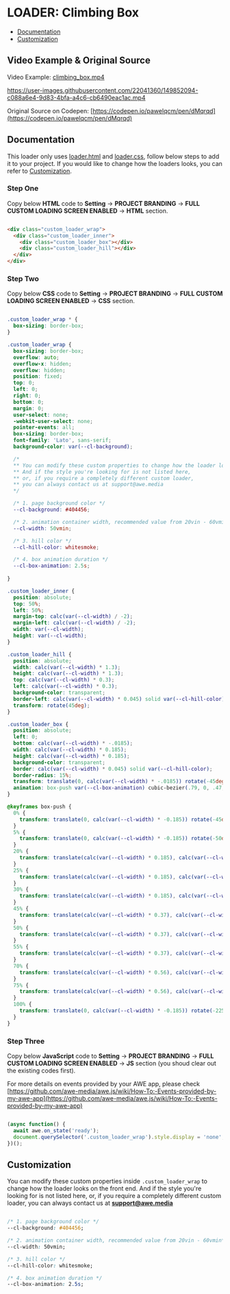 # LOADER: Climbing Box

- [Documentation](#documentation)
- [Customization](#customization)

## Video Example & Original Source


Video Example: [climbing_box.mp4](climbing_box.mp4)



https://user-images.githubusercontent.com/22041360/149852094-c088a6e4-9d83-4bfa-a4c6-cb6490eac1ac.mp4



Original Source on Codepen: [https://codepen.io/pawelqcm/pen/dMqrqd](https://codepen.io/pawelqcm/pen/dMqrqd)


## Documentation

This loader only uses [loader.html](loader.html) and [loader.css](loader.css), follow below steps to add it to your project. If you would like to change how the loaders looks, you can refer to [Customization](#customization).


### Step One

Copy below **HTML** code to **Setting** -> **PROJECT BRANDING** -> **FULL CUSTOM LOADING SCREEN ENABLED** -> **HTML** section.


```html

<div class="custom_loader_wrap">
  <div class="custom_loader_inner">
    <div class="custom_loader_box"></div>
    <div class="custom_loader_hill"></div>
  </div>
</div>


```

### Step Two

Copy below **CSS** code to **Setting** -> **PROJECT BRANDING** -> **FULL CUSTOM LOADING SCREEN ENABLED** -> **CSS** section.

```css

.custom_loader_wrap * {
  box-sizing: border-box;
}

.custom_loader_wrap {
  box-sizing: border-box;
  overflow: auto; 
  overflow-x: hidden;
  overflow: hidden;
  position: fixed;
  top: 0;
  left: 0;
  right: 0;
  bottom: 0;
  margin: 0;
  user-select: none;
  -webkit-user-select: none;
  pointer-events: all;
  box-sizing: border-box;
  font-family: 'Lato', sans-serif;
  background-color: var(--cl-background);

  /*
  ** You can modify these custom properties to change how the loader looks on the front end.
  ** And if the style you're looking for is not listed here, 
  ** or, if you require a completely different custom loader,
  ** you can always contact us at support@awe.media
  */

  /* 1. page background color */
  --cl-background: #404456; 

  /* 2. animation container width, recommended value from 20vin - 60vmin*/
  --cl-width: 50vmin; 

  /* 3. hill color */
  --cl-hill-color: whitesmoke; 

  /* 4. box animation duration */
  --cl-box-animation: 2.5s;
  
}

.custom_loader_inner {
  position: absolute;
  top: 50%;
  left: 50%;
  margin-top: calc(var(--cl-width) / -2);
  margin-left: calc(var(--cl-width) / -2);
  width: var(--cl-width);
  height: var(--cl-width);
}

.custom_loader_hill {
  position: absolute;
  width: calc(var(--cl-width) * 1.3);
  height: calc(var(--cl-width) * 1.3);
  top: calc(var(--cl-width) * 0.3);
  left: calc(var(--cl-width) * 0.3);
  background-color: transparent;
  border-left: calc(var(--cl-width) * 0.045) solid var(--cl-hill-color);
  transform: rotate(45deg);
}

.custom_loader_box {
  position: absolute;
  left: 0;
  bottom: calc(var(--cl-width) * -.0185);
  width: calc(var(--cl-width) * 0.185);
  height: calc(var(--cl-width) * 0.185);
  background-color: transparent;
  border: calc(var(--cl-width) * 0.045) solid var(--cl-hill-color);
  border-radius: 15%;
  transform: translate(0, calc(var(--cl-width) * -.0185)) rotate(-45deg);
  animation: box-push var(--cl-box-animation) cubic-bezier(.79, 0, .47, .97) infinite;
}

@keyframes box-push {
  0% {
    transform: translate(0, calc(var(--cl-width) * -0.185)) rotate(-45deg);
  }
  5% {
    transform: translate(0, calc(var(--cl-width) * -0.185)) rotate(-50deg);
  }
  20% {
    transform: translate(calc(var(--cl-width) * 0.185), calc(var(--cl-width) * -0.37)) rotate(47deg);
  }
  25% {
    transform: translate(calc(var(--cl-width) * 0.185), calc(var(--cl-width) * -0.37)) rotate(45deg);
  }
  30% {
    transform: translate(calc(var(--cl-width) * 0.185), calc(var(--cl-width) * -0.37)) rotate(40deg);
  }
  45% {
    transform: translate(calc(var(--cl-width) * 0.37), calc(var(--cl-width) * -0.56)) rotate(137deg);
  }
  50% {
    transform: translate(calc(var(--cl-width) * 0.37), calc(var(--cl-width) * -0.56)) rotate(135deg);
  }
  55% {
    transform: translate(calc(var(--cl-width) * 0.37), calc(var(--cl-width) * -0.56)) rotate(130deg);
  }
  70% {
    transform: translate(calc(var(--cl-width) * 0.56), calc(var(--cl-width) * -0.74)) rotate(217deg);
  }
  75% {
    transform: translate(calc(var(--cl-width) * 0.56), calc(var(--cl-width) * -0.74)) rotate(220deg);
  }
  100% {
    transform: translate(0, calc(var(--cl-width) * -0.185)) rotate(-225deg);
  }
}

```

### Step Three

Copy below **JavaScript** code to **Setting** -> **PROJECT BRANDING** -> **FULL CUSTOM LOADING SCREEN ENABLED** -> **JS** section (you shoud clear out the existing codes first).

For more details on events provided by your AWE app, please check [https://github.com/awe-media/awe.js/wiki/How-To:-Events-provided-by-my-awe-app](https://github.com/awe-media/awe.js/wiki/How-To:-Events-provided-by-my-awe-app)


```javascript

(async function() { 
  await awe.on_state('ready'); 
  document.querySelector('.custom_loader_wrap').style.display = 'none'; 
})();


```

## Customization

You can modify these custom properties inside `.custom_loader_wrap` to change how the loader looks on the front end. And if the style you're looking for is not listed here, or, if you require a completely different custom loader, you can always contact us at **support@awe.media**

```css

/* 1. page background color */
--cl-background: #404456; 

/* 2. animation container width, recommended value from 20vin - 60vmin*/
--cl-width: 50vmin; 

/* 3. hill color */
--cl-hill-color: whitesmoke; 

/* 4. box animation duration */
--cl-box-animation: 2.5s;


```




